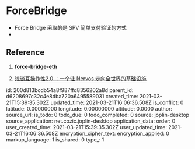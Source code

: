 # ForceBridge

- Force Bridge 采取的是 SPV 简单支付验证的方式
- 

## Reference

1. [**force-bridge-eth**](https://github.com/nervosnetwork/force-bridge-eth)

2. [浅谈互操作性2.0 ：一个让 Nervos 走向全世界的基础设施](https://talk.nervos.org/t/2-0-nervos/5098)

id: 200d813bcdb54a8f987ffd8356202a8d
parent_id: d6208697c32c4e8dba720a6495589031
created_time: 2021-03-21T15:39:35.302Z
updated_time: 2021-03-21T16:06:36.508Z
is_conflict: 0
latitude: 0.00000000
longitude: 0.00000000
altitude: 0.0000
author: 
source_url: 
is_todo: 0
todo_due: 0
todo_completed: 0
source: joplin-desktop
source_application: net.cozic.joplin-desktop
application_data: 
order: 0
user_created_time: 2021-03-21T15:39:35.302Z
user_updated_time: 2021-03-21T16:06:36.508Z
encryption_cipher_text: 
encryption_applied: 0
markup_language: 1
is_shared: 0
type_: 1